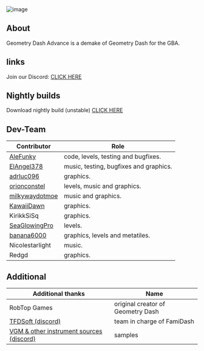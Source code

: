 ![image](https://github.com/AleFunky/geometry_dash_advance/blob/main/images/cover.jpg)

## About
Geometry Dash Advance is a demake of Geometry Dash for the GBA.

## links

Join our Discord: [CLICK HERE](https://discord.gg/Yh6JrS7eSU)

## Nightly builds
Download nightly build (unstable) [CLICK HERE](https://nightly.link/AleFunky/geometry_dash_advance/workflows/main/main/gd-adv.zip)

## Dev-Team

|Contributor|Role|
|---|---|
|[AleFunky](https://github.com/PinguLinux)|code, levels, testing and bugfixes.|
|[ElAngel378](https://github.com/ElAngel378)|music, testing, bugfixes and graphics.|
|[adrluc096](https://github.com/123456oil)|graphics.|
|[orionconstel](https://github.com/orionConstel)|levels, music and graphics.|
|[milkywaydotmoe](https://github.com/milkywaydotmoe)|music and graphics.|
|[KawaiiDawn](https://github.com/Astroclimber26)|graphics.|
|KirikkSiSq|graphics.|
|[SeaGlowingPro](https://github.com/SeaGlowingPro)|levels.|
|[banana6000](https://github.com/xXFamidashFan69Xx)|graphics, levels and metatiles.|
|Nicolestarlight|music.|
|Redgd|graphics.|

## Additional
|Additional thanks| Name |
|---|---|
|RobTop Games|original creator of Geometry Dash|
|[TFDSoft (discord)](https://discord.gg/PCbwQaZs8K)|team in charge of FamiDash|
|[VGM & other instrument sources (discord)](https://discord.gg/m4qzYNGHuS)|samples|
